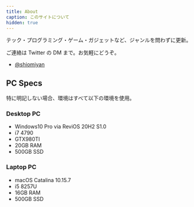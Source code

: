```yaml
---
title: About
caption: このサイトについて
hidden: true
---
```


テック・プログラミング・ゲーム・ガジェットなど、ジャンルを問わずに更新。

ご連絡は Twitter の DM まで。お気軽にどうぞ。

- [@shiomiyan](https://www.twitter.com/shiomiyan)

## PC Specs

特に明記しない場合、環境はすべて以下の環境を使用。

### Desktop PC

- Windows10 Pro via ReviOS 20H2 S1.0
- i7 4790
- GTX980TI
- 20GB RAM
- 500GB SSD

### Laptop PC

- macOS Catalina 10.15.7
- i5 8257U
- 16GB RAM
- 500GB SSD
